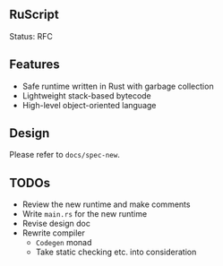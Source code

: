 RuScript
------
Status: RFC

## Features

* Safe runtime written in Rust with garbage collection
* Lightweight stack-based bytecode
* High-level object-oriented language

## Design
Please refer to `docs/spec-new`.

## TODOs
* Review the new runtime and make comments
* Write `main.rs` for the new runtime
* Revise design doc
* Rewrite compiler
  + `Codegen` monad
  + Take static checking etc. into consideration
